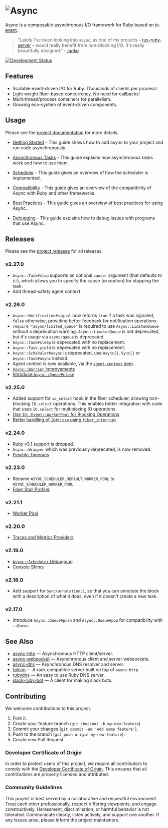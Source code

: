 # ![Async](assets/logo.webp)

Async is a composable asynchronous I/O framework for Ruby based on [io-event](https://github.com/socketry/io-event).

> "Lately I've been looking into `async`, as one of my projects –
> [tus-ruby-server](https://github.com/janko/tus-ruby-server) – would really benefit from non-blocking I/O. It's really
> beautifully designed." *– [janko](https://github.com/janko)*

[![Development Status](https://github.com/socketry/async/workflows/Test/badge.svg)](https://github.com/socketry/async/actions?workflow=Test)

## Features

  - Scalable event-driven I/O for Ruby. Thousands of clients per process\!
  - Light weight fiber-based concurrency. No need for callbacks\!
  - Multi-thread/process containers for parallelism.
  - Growing eco-system of event-driven components.

## Usage

Please see the [project documentation](https://socketry.github.io/async/) for more details.

  - [Getting Started](https://socketry.github.io/async/guides/getting-started/index) - This guide shows how to add async to your project and run code asynchronously.

  - [Asynchronous Tasks](https://socketry.github.io/async/guides/asynchronous-tasks/index) - This guide explains how asynchronous tasks work and how to use them.

  - [Scheduler](https://socketry.github.io/async/guides/scheduler/index) - This guide gives an overview of how the scheduler is implemented.

  - [Compatibility](https://socketry.github.io/async/guides/compatibility/index) - This guide gives an overview of the compatibility of Async with Ruby and other frameworks.

  - [Best Practices](https://socketry.github.io/async/guides/best-practices/index) - This guide gives an overview of best practices for using Async.

  - [Debugging](https://socketry.github.io/async/guides/debugging/index) - This guide explains how to debug issues with programs that use Async.

## Releases

Please see the [project releases](https://socketry.github.io/async/releases/index) for all releases.

### v2.27.0

  - `Async::Task#stop` supports an optional `cause:` argument (that defaults to `$!`), which allows you to specify the cause (exception) for stopping the task.
  - Add thread-safety agent context.

### v2.26.0

  - `Async::Notification#signal` now returns `true` if a task was signaled, `false` otherwise, providing better feedback for notification operations.
  - `require "async/limited_queue"` is required to use `Async::LimitedQueue` without a deprecation warning. `Async::LimitedQueue` is not deprecated, but it's usage via `async/queue` is deprecated.
  - `Async::Task#sleep` is deprecated with no replacement.
  - `Async::Task.yield` is deprecated with no replacement.
  - `Async::Scheduler#async` is deprecated, use `Async{}`, `Sync{}` or `Async::Task#async` instead.
  - Agent context is now available, via the [`agent-context` gem](https://github.com/ioquatix/agent-context).
  - [`Async::Barrier` Improvements](https://socketry.github.io/async/releases/index#async::barrier-improvements)
  - [Introduce `Async::Queue#close`](https://socketry.github.io/async/releases/index#introduce-async::queue#close)

### v2.25.0

  - Added support for `io_select` hook in the fiber scheduler, allowing non-blocking `IO.select` operations. This enables better integration with code that uses `IO.select` for multiplexing IO operations.
  - [Use `IO::Event::WorkerPool` for Blocking Operations](https://socketry.github.io/async/releases/index#use-io::event::workerpool-for-blocking-operations)
  - [Better handling of `IO#close` using `fiber_interrupt`](https://socketry.github.io/async/releases/index#better-handling-of-io#close-using-fiber_interrupt)

### v2.24.0

  - Ruby v3.1 support is dropped.
  - `Async::Wrapper` which was previously deprecated, is now removed.
  - [Flexible Timeouts](https://socketry.github.io/async/releases/index#flexible-timeouts)

### v2.23.0

  - Rename `ASYNC_SCHEDULER_DEFAULT_WORKER_POOL` to `ASYNC_SCHEDULER_WORKER_POOL`.
  - [Fiber Stall Profiler](https://socketry.github.io/async/releases/index#fiber-stall-profiler)

### v2.21.1

  - [Worker Pool](https://socketry.github.io/async/releases/index#worker-pool)

### v2.20.0

  - [Traces and Metrics Providers](https://socketry.github.io/async/releases/index#traces-and-metrics-providers)

### v2.19.0

  - [`Async::Scheduler` Debugging](https://socketry.github.io/async/releases/index#async::scheduler-debugging)
  - [Console Shims](https://socketry.github.io/async/releases/index#console-shims)

### v2.18.0

  - Add support for `Sync(annotation:)`, so that you can annotate the block with a description of what it does, even if it doesn't create a new task.

### v2.17.0

  - Introduce `Async::Queue#push` and `Async::Queue#pop` for compatibility with `::Queue`.

## See Also

  - [async-http](https://github.com/socketry/async-http) — Asynchronous HTTP client/server.
  - [async-websocket](https://github.com/socketry/async-websocket) — Asynchronous client and server websockets.
  - [async-dns](https://github.com/socketry/async-dns) — Asynchronous DNS resolver and server.
  - [falcon](https://github.com/socketry/falcon) — A rack compatible server built on top of `async-http`.
  - [rubydns](https://github.com/ioquatix/rubydns) — An easy to use Ruby DNS server.
  - [slack-ruby-bot](https://github.com/slack-ruby/slack-ruby-bot) — A client for making slack bots.

## Contributing

We welcome contributions to this project.

1.  Fork it.
2.  Create your feature branch (`git checkout -b my-new-feature`).
3.  Commit your changes (`git commit -am 'Add some feature'`).
4.  Push to the branch (`git push origin my-new-feature`).
5.  Create new Pull Request.

### Developer Certificate of Origin

In order to protect users of this project, we require all contributors to comply with the [Developer Certificate of Origin](https://developercertificate.org/). This ensures that all contributions are properly licensed and attributed.

### Community Guidelines

This project is best served by a collaborative and respectful environment. Treat each other professionally, respect differing viewpoints, and engage constructively. Harassment, discrimination, or harmful behavior is not tolerated. Communicate clearly, listen actively, and support one another. If any issues arise, please inform the project maintainers.
